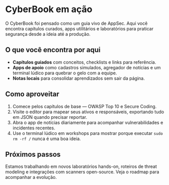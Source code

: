 # CyberBook em ação
O CyberBook foi pensado como um guia vivo de AppSec. Aqui você encontra capítulos curados, apps utilitários e laboratórios para praticar segurança desde a ideia até a produção.

## O que você encontra por aqui
- **Capítulos guiados** com conceitos, checklists e links para referência.
- **Apps de apoio** como cadastros simulados, agregador de notícias e um terminal lúdico para quebrar o gelo com a equipe.
- **Notas locais** para consolidar aprendizados sem sair da página.

## Como aproveitar
1. Comece pelos capítulos de base — OWASP Top 10 e Secure Coding.
2. Visite o editor para mapear seus ativos e responsáveis, exportando tudo em JSON quando precisar reportar.
3. Abra o app de notícias diariamente para acompanhar vulnerabilidades e incidentes recentes.
4. Use o terminal lúdico em workshops para mostrar porque executar `sudo rm -rf /` nunca é uma boa ideia.

## Próximos passos
Estamos trabalhando em novos laboratórios hands-on, roteiros de threat modeling e integrações com scanners open-source. Veja o roadmap para acompanhar a evolução.
